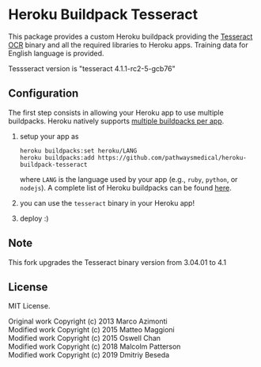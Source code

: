 # Heroku Buildpack Tesseract

This package provides a custom Heroku buildpack providing the [Tesseract OCR](https://github.com/tesseract-ocr/tesseract) binary and all the required libraries to Heroku apps. Training data for English language is provided.

Tessseract version is "tesseract 4.1.1-rc2-5-gcb76"

## Configuration

The first step consists in allowing your Heroku app to use multiple buildpacks. Heroku natively supports [multiple buildpacks per app](https://devcenter.heroku.com/articles/using-multiple-buildpacks-for-an-app).

1. setup your app as  
    ```
    heroku buildpacks:set heroku/LANG
    heroku buildpacks:add https://github.com/pathwaysmedical/heroku-buildpack-tesseract
    ```
	
    where `LANG` is the language used by your app (e.g., `ruby`, `python`, or `nodejs`). A complete list of Heroku buildpacks can be found [here](https://devcenter.heroku.com/articles/buildpacks).
2. you can use the `tesseract` binary in your Heroku app!
3. deploy :)

## Note
This fork upgrades the Tesseract binary version from 3.04.01 to 4.1

## License
MIT License.

Original work Copyright (c) 2013 Marco Azimonti  
Modified work Copyright (c) 2015 Matteo Maggioni  
Modified work Copyright (c) 2015 Oswell Chan  
Modified work Copyright (c) 2018 Malcolm Patterson  
Modified work Copyright (c) 2019 Dmitriy Beseda